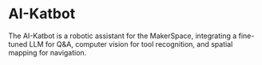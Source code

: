 # AI-Katbot
The AI-Katbot is a robotic assistant for the MakerSpace, integrating a fine-tuned LLM for Q&amp;A,  computer vision for tool recognition, and spatial mapping for navigation.
